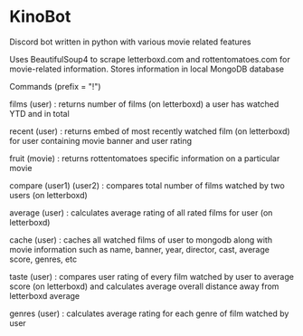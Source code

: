 # KinoBot
Discord bot written in python with various movie related features

Uses BeautifulSoup4 to scrape letterboxd.com and rottentomatoes.com for movie-related information.
Stores information in local MongoDB database

Commands (prefix = "!")

films (user) : returns number of films (on letterboxd) a user has watched YTD and in total

recent (user) : returns embed of most recently watched film (on letterboxd) for user containing movie banner and user rating

fruit (movie) : returns rottentomatoes specific information on a particular movie

compare (user1) (user2) : compares total number of films watched by two users (on letterboxd)

average (user) : calculates average rating of all rated films for user (on letterboxd)

cache (user) : caches all watched films of user to mongodb along with movie information such as name, banner, year, director, cast, average score, genres, etc

taste (user) : compares user rating of every film watched by user to average score (on letterboxd) and calculates average overall distance away from letterboxd average

genres (user) : calculates average rating for each genre of film watched by user
